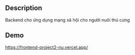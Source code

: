 ## Description

Backend cho ứng dụng mạng xã hội cho người nuôi thú cưng

## Demo 
https://frontend-project2-nu.vercel.app/
